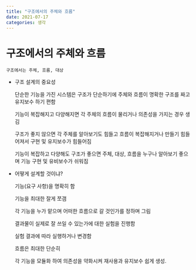 ```yaml
---
title: "구조에서의 주체와 흐름"
date: 2021-07-17
categories: 생각
---
```


# 구조에서의 주체와 흐름

    구조에서는 주체, 흐름, 대상

- 구조 설계의 중요성

  단순한 기능을 가진 시스템은 구조가 단순하기에 주체와 흐름이 명확한 구조를 짜고 유지보수 하기 편함

  기능이 복잡해지고 다양해지면 각 주체의 흐름이 물리거나 의존성을 가지는 경우 생김

  구조가 좋지 않으면 각 주체를 알아보기도 힘들고 흐름이 복잡해지거나 만들기 힘들어져서 구현 및 유지보수가 힘들어짐

  기능이 복잡하고 다양해도 구조가 좋으면 주체, 대상, 흐름을 누구나 알아보기 좋으며 기능 구현 및 유비보수가 쉬워짐

- 어떻게 설계할 것이냐?

  기능(요구 사항)을 명확히 함

  기능을 최대한 잘게 쪼갬

  각 기능을 누가 맡으며 어떠한 흐름으로 갈 것인가를 정하며 그림

  결과물이 실제로 잘 쓰일 수 있는가에 대한 실험을 진행함

  실험 결과에 따라 실행하거나 변경함

  흐름은 최대한 단순히

  각 기능을 모듈화 하여 의존성을 약화시켜 재사용과 유지보수 쉽게 생성.
